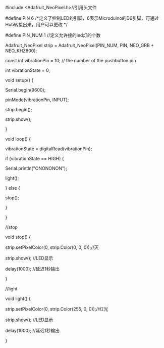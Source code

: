 #include <Adafruit_NeoPixel.h>//引用头文件

#define PIN 6   /*定义了控制LED的引脚，6表示Microduino的D6引脚，可通过Hub转接出来，用户可以更改 */

#define PIN_NUM 1 //定义允许接的led灯的个数

Adafruit_NeoPixel strip = Adafruit_NeoPixel(PIN_NUM, PIN, NEO_GRB + NEO_KHZ800);

const int vibrationPin = 10;     // the number of the pushbutton pin

int vibrationState = 0;

void setup() {

Serial.begin(9600);

pinMode(vibrationPin, INPUT);

strip.begin();

strip.show();

}

void loop() {

vibrationState = digitalRead(vibrationPin);

if (vibrationState == HIGH) {

Serial.println("ONONONON");

light();

} else {

stop();

}

}

//stop

void stop() {

strip.setPixelColor(0, strip.Color(0, 0, 0));//灭

strip.show();  //LED显示

delay(1000);  //延迟1秒输出

}

//light

void light() {

strip.setPixelColor(0, strip.Color(255, 0, 0));//红光

strip.show();   //LED显示

delay(1000);  //延迟1秒输出

}
